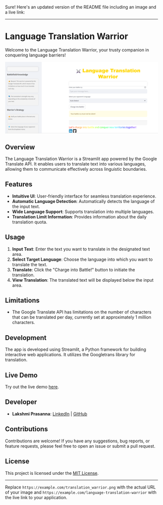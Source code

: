 Sure! Here's an updated version of the README file including an image and a live link:

---

# Language Translation Warrior

Welcome to the Language Translation Warrior, your trusty companion in conquering language barriers!

![Language Translation Warrior](translator.png)

## Overview

The Language Translation Warrior is a Streamlit app powered by the Google Translate API. It enables users to translate text into various languages, allowing them to communicate effectively across linguistic boundaries.

## Features

- **Intuitive UI**: User-friendly interface for seamless translation experience.
- **Automatic Language Detection**: Automatically detects the language of the input text.
- **Wide Language Support**: Supports translation into multiple languages.
- **Translation Limit Information**: Provides information about the daily translation quota.

## Usage

1. **Input Text**: Enter the text you want to translate in the designated text area.
2. **Select Target Language**: Choose the language into which you want to translate the text.
3. **Translate**: Click the "Charge into Battle!" button to initiate the translation.
4. **View Translation**: The translated text will be displayed below the input area.

## Limitations

- The Google Translate API has limitations on the number of characters that can be translated per day, currently set at approximately 1 million characters.

## Development

The app is developed using Streamlit, a Python framework for building interactive web applications. It utilizes the Googletrans library for translation.

## Live Demo

Try out the live demo [here](https://translator-lp.streamlit.app/).

## Developer

- **Lakshmi Prasanna**: [LinkedIn](https://www.linkedin.com/in/morla-lakshmi-prasanna-824072255) | [GitHub](https://github.com/LP-THE-CODER)

## Contributions

Contributions are welcome! If you have any suggestions, bug reports, or feature requests, please feel free to open an issue or submit a pull request.

## License

This project is licensed under the [MIT License](LICENSE).

---

Replace `https://example.com/translation_warrior.png` with the actual URL of your image and `https://example.com/language-translation-warrior` with the live link to your application.
